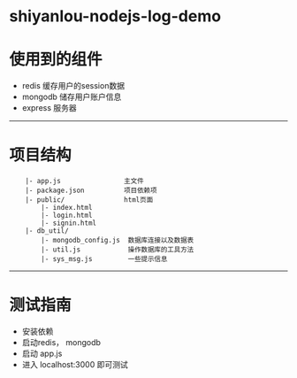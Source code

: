 # shiyanlou-nodejs-log-demo

# 使用到的组件
- redis     缓存用户的session数据
- mongodb   储存用户账户信息
- express   服务器

---

# 项目结构
```
	|- app.js                主文件
	|- package.json          项目依赖项
	|- public/               html页面
		|- index.html
		|- login.html
		|- signin.html
	|- db_util/
		|- mongodb_config.js  数据库连接以及数据表
		|- util.js	          操作数据库的工具方法
		|- sys_msg.js         一些提示信息

```
---

# 测试指南
- 安装依赖
- 启动redis， mongodb
- 启动 app.js
- 进入 localhost:3000 即可测试